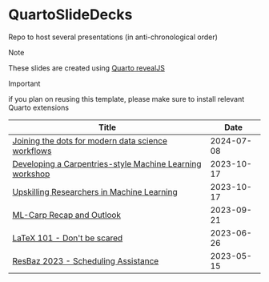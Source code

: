 # QuartoSlideDecks

Repo to host several presentations (in anti-chronological order)
> [!NOTE] 
> These slides are created using [Quarto revealJS](https://quarto.org/docs/presentations/revealjs/) 

> [!IMPORTANT]
> if you plan on reusing this template, please make sure to install relevant Quarto extensions

| Title | Date |
| --- | --- |
| [Joining the dots for modern data science workflows](https://jensbri.github.io/QuartoSlides/JoiningTheDots#/title-slide) | 2024-07-08 |
| [Developing a Carpentries-style Machine Learning workshop](https://jensbri.github.io/QuartoSlides/LightningTalk#/title-slide) | 2023-10-17 |
| [Upskilling Researchers in Machine Learning](https://jensbri.github.io/QuartoSlides/UpskillingResearchersInML#/title-slide) | 2023-10-17 |
| [ML-Carp Recap and Outlook](https://jensbri.github.io/QuartoSlides/ML-Recap#/title-slide) | 2023-09-21 |
| [LaTeX 101 - Don't be scared](https://jensbri.github.io/QuartoSlides/LaTeX101#/title-slide) | 2023-06-26 |
| [ResBaz 2023 - Scheduling Assistance](https://jensbri.github.io/QuartoSlides/ResBazPlanning#/title-slide) | 2023-05-15 |

